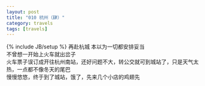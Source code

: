 ```yaml
---
layout: post
title: "010 杭州（肆）"
category: travels 
tags: [travels]
---
```

{% include JB/setup %}
再赴杭城
本以为一切都安排妥当  
不曾想一开始上火车就出岔子  
火车票子误订成开往杭州南站，还好问题不大，转公交就可到城站了，只是天气太热，一点都不像冬天的尾巴  
慢慢悠悠，终于到了城站，饿了，先来几个小店的鸡翅先    
